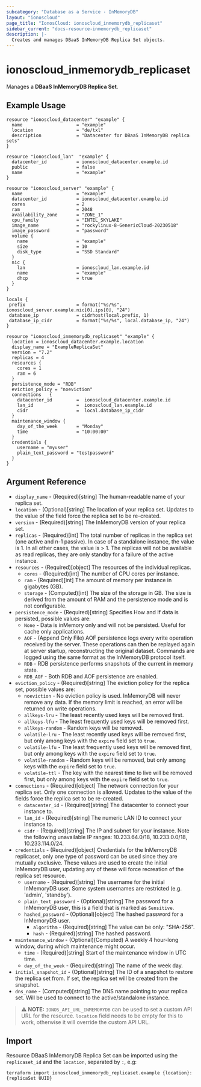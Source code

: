 ```yaml
---
subcategory: "Database as a Service - InMemoryDB"
layout: "ionoscloud"
page_title: "IonosCloud: ionoscloud_inmemorydb_replicaset"
sidebar_current: "docs-resource-inmemorydb_replicaset"
description: |-
  Creates and manages DBaaS InMemoryDB Replica Set objects.
---
```


# ionoscloud_inmemorydb_replicaset

Manages a **DBaaS InMemoryDB Replica Set**.

## Example Usage

```hcl
resource "ionoscloud_datacenter" "example" {
  name                    = "example"
  location                = "de/txl"
  description             = "Datacenter for DBaaS InMemoryDB replica sets"
}

resource "ionoscloud_lan"  "example" {
  datacenter_id           = ionoscloud_datacenter.example.id 
  public                  = false
  name                    = "example"
}

resource "ionoscloud_server" "example" {
  name                    = "example"
  datacenter_id           = ionoscloud_datacenter.example.id
  cores                   = 2
  ram                     = 2048
  availability_zone       = "ZONE_1"
  cpu_family              = "INTEL_SKYLAKE"
  image_name              = "rockylinux-8-GenericCloud-20230518"
  image_password          = "password"
  volume {
    name                  = "example"
    size                  = 10
    disk_type             = "SSD Standard"
  }
  nic {
    lan                   = ionoscloud_lan.example.id
    name                  = "example"
    dhcp                  = true
  }
}

locals {
 prefix                   = format("%s/%s", ionoscloud_server.example.nic[0].ips[0], "24")
 database_ip              = cidrhost(local.prefix, 1)
 database_ip_cidr         = format("%s/%s", local.database_ip, "24")
}

resource "ionoscloud_inmemorydb_replicaset" "example" {
  location = ionoscloud_datacenter.example.location
  display_name = "ExampleReplicaSet"
  version = "7.2"
  replicas = 4
  resources {
    cores = 1
    ram = 6
  }
  persistence_mode = "RDB"
  eviction_policy = "noeviction"
  connections   {
    datacenter_id         =  ionoscloud_datacenter.example.id
    lan_id                =  ionoscloud_lan.example.id
    cidr                  =  local.database_ip_cidr
  }
  maintenance_window {
    day_of_the_week       = "Monday"
    time                  = "10:00:00"
  }
  credentials {
    username = "myuser"
    plain_text_password = "testpassword"
  }
}
```

## Argument Reference
* `display_name` - (Required)[string] The human-readable name of your replica set.
* `location` - (Optional)[string] The location of your replica set. Updates to the value of the field force the replica set to be re-created.
* `version` - (Required)[string] The InMemoryDB version of your replica set.
* `replicas` - (Required)[int] The total number of replicas in the replica set (one active and n-1 passive). In case of a standalone instance, the value is 1. In all other cases, the value is > 1. The replicas will not be available as read replicas, they are only standby for a failure of the active instance.
* `resources` - (Required)[object] The resources of the individual replicas.
  * `cores` - (Required)[int] The number of CPU cores per instance.
  * `ram` - (Required)[int] The amount of memory per instance in gigabytes (GB).
  * `storage` - (Computed)[int] The size of the storage in GB. The size is derived from the amount of RAM and the persistence mode and is not configurable.
* `persistence_mode` - (Required)[string] Specifies How and If data is persisted, possible values are:
  * `None` - Data is inMemory only and will not be persisted. Useful for cache only applications.
  * `AOF` - (Append Only File) AOF persistence logs every write operation received by the server. These operations can then be replayed again at server startup, reconstructing the original dataset. Commands are logged using the same format as the InMemoryDB protocol itself.
  * `RDB` - RDB persistence performs snapshots of the current in memory state.
  * `RDB_AOF` - Both RDB and AOF persistence are enabled.
* `eviction_policy` - (Required)[string] The eviction policy for the replica set, possible values are:
  * `noeviction` - No eviction policy is used. InMemoryDB will never remove any data. If the memory limit is reached, an error will be returned on write operations.
  * `allkeys-lru` - The least recently used keys will be removed first.
  * `allkeys-lfu` - The least frequently used keys will be removed first.
  * `allkeys-random` - Random keys will be removed.
  * `volatile-lru` - The least recently used keys will be removed first, but only among keys with the `expire` field set to `true`.
  * `volatile-lfu` - The least frequently used keys will be removed first, but only among keys with the `expire` field set to `true`.
  * `volatile-random` - Random keys will be removed, but only among keys with the `expire` field set to `true`.
  * `volatile-ttl` - The key with the nearest time to live will be removed first, but only among keys with the `expire` field set to `true`.
* `connections` - (Required)[object] The network connection for your replica set. Only one connection is allowed. Updates to the value of the fields force the replica set to be re-created.
  * `datacenter_id` - (Required)[string] The datacenter to connect your instance to.
  * `lan_id` - (Required)[string] The numeric LAN ID to connect your instance to.
  * `cidr` - (Required)[string] The IP and subnet for your instance. Note the following unavailable IP ranges: 10.233.64.0/18, 10.233.0.0/18, 10.233.114.0/24.
* `credentials` - (Required)[object] Credentials for the InMemoryDB replicaset, only one type of password can be used since they are mutually exclusive. These values are used to create the initial InMemoryDB user, updating any of these will force recreation of the replica set resource.
  * `username` - (Required)[string] The username for the initial InMemoryDB user. Some system usernames are restricted (e.g. 'admin', 'standby').
  * `plain_text_password` - (Optional)[string] The password for a InMemoryDB user, this is a field that is marked as `Sensitive`.
  * `hashed_password` - (Optional)[object] The hashed password for a InMemoryDB user.
    * `algorithm` - (Required)[string] The value can be only: "SHA-256".
    * `hash` - (Required)[string] The hashed password.
* `maintenance_window` - (Optional)(Computed) A weekly 4 hour-long window, during which maintenance might occur.
  * `time` - (Required)[string] Start of the maintenance window in UTC time.
  * `day_of_the_week` - (Required)[string] The name of the week day.
* `initial_snapshot_id` - (Optional)[string] The ID of a snapshot to restore the replica set from. If set, the replica set will be created from the snapshot.
* `dns_name` - (Computed)[string] The DNS name pointing to your replica set. Will be used to connect to the active/standalone instance.

> **⚠ NOTE:** `IONOS_API_URL_INMEMORYDB` can be used to set a custom API URL for the resource. `location` field needs to be empty for this to work, otherwise it will override the custom API URL.

## Import

Resource DBaaS InMemoryDB Replica Set can be imported using the `replicaset_id` and the `location`, separated by `:`, e.g:

```shell
terraform import ionoscloud_inmemorydb_replicaset.example {location}:{replicaSet UUID}
```
